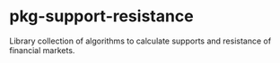 # pkg-support-resistance
Library collection of algorithms to calculate supports and resistance of financial markets.
